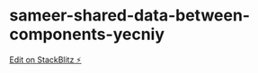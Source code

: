 # sameer-shared-data-between-components-yecniy

[Edit on StackBlitz ⚡️](https://stackblitz.com/edit/sameer-shared-data-between-components-yecniy)